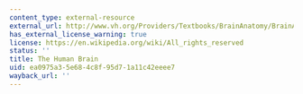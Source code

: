 ```yaml
---
content_type: external-resource
external_url: http://www.vh.org/Providers/Textbooks/BrainAnatomy/BrainAnatomy.html
has_external_license_warning: true
license: https://en.wikipedia.org/wiki/All_rights_reserved
status: ''
title: The Human Brain
uid: ea0975a3-5e68-4c8f-95d7-1a11c42eeee7
wayback_url: ''
---
```

